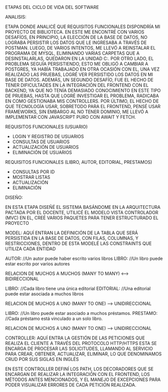 ETAPAS DEL CICLO DE VIDA DEL SOFTWARE

ANALISIS:

ETAPA DONDE ANALICÉ QUE REQUISITOS FUNCIONALES DISPONDRÍA MI PROYECTO DE BIBLIOTECA.
EN ESTE ME ENCONTRÉ CON VARIOS DESAFÍOS, EN PRINCIPIO, LA ELECCIÓN DE LA BASE DE DATOS, 
NO LOGRABA PERSISTIR LOS DATOS QUE LE INGRESABA A TRAVÉS DE POSTMAN. LUEGO, DE VARIOS INTENTOS,
ME LLEVÓ A REINSTALAR EL PROGRAMA DE MYSQL, ELIMINANDO VARIAS CARPETAS QUE A DESINSTALARLAS, QUEDARON EN LA UNIDAD C:.
POR OTRO LADO, EL PROBLEMA SEGUÍA PERSISTIENDO, ESTO ME OBLIGÓ A CAMBIAR A POSTGRES, YA HABÍA TRABAJADO EN OTRA OCASIÓN CON EL,
UNA VEZ REALIZADO LAS PRUEBAS, LOGRÉ VER PERSISTIDO LOS DATOS EN MI BASE DE DATOS.
ADEMÁS, UN SEGUNDO DESAFÍO, FUE EL HECHO DE TENER DIFICULTADES EN LA INTEGRACIÓN DEL FRONTEND CON EL BACKEND, YA QUE NO TENÍA
DEMASIADO CONOCIMIENTO EN ESTE TIPO DE PRUEBAS, HASTA QUE LOGRÉ INVESTIGAR EL PROBLEMA, RADICABA EN COMO GESTIONABA MIS CONTROLLERS.
POR ÚLTIMO, EL HECHO DE QUE TECNOLOGÍA USAR, SOBRETODO PARA EL FRONTEND, PENSÉ USAR FRAMEWORKS, SIN EMBARGO AL NO TENER DOMINIO,
ME LLEVÓ A IMPLEMENTAR CON JAVASCRIPT PURO CON AWAIT Y FETCH.

REQUISITOS FUNCIONALES (USUARIO)
- LOGIN Y REGISTRO DE USUARIOS
- CONSULTAS DE USUARIOS
- ACTUALIZACIÓN DE USUARIOS
- ELIMINACIÓN DE USUARIOS

REQUISITOS FUNCIONALES (LIBRO, AUTOR, EDITORIAL, PRESTAMOS)
- CONSULTAS POR ID
- MOSTRAR LISTAS
- ACTUALIZACIÓN
- ELIMINACIÓN


DISEÑO:

EN ESTA ETAPA DISEÑÉ EL SISTEMA BASÁNDOME EN LA ARQUITECTURA PACTADA POR EL DOCENTE, UTILICÉ EL MODELO VISTA CONTROLADOR (MVC)
EN EL, CREÉ VARIOS PAQUETES PARA TENER ESTRUCTURADO EL PROYECTO

MODEL: AQUÍ ENTRAN LA DEFINICIÓN DE LA TABLA QUE SERÁ PERSISTIDA EN LA BASE DE DATOS, CON FILAS, COLUMNAS, Y RESTRICCIONES,
DENTRO DE ESTA MODELÉ LAS CONSTRAINTS QUE UTILIZA CADA ENTIDAD

AUTOR: //Un autor puede haber escrito varios libros
LIBRO: //Un libro puede estar escrito por varios autores

RELACION DE MUCHOS A MUCHOS (MANY TO MANY) <--> BIDIRECCIONAL 

LIBRO: //Cada libro tiene una única editorial
EDITORIAL: //Una editorial puede estar asociada a muchos libros

RELACION DE MUCHOS A UNO (MANY TO ONE) --> UNIDIRECCIONAL

LIBRO: //Un libro puede estar asociado a muchos préstamos.
PRESTAMO: //Cada préstamo está vinculado a un solo libro.

RELACION DE MUCHOS A UNO (MANY TO ONE) --> UNIDIRECCIONAL

CONTROLLER: AQUÍ ENTRA LA GESTIÓN DE LAS PETICIONES QUE REALIZA EL CLIENTE A TRAVÉS DEL PROTOCOLO HTTP/HTTPS
ESTA SE ENCARGA DE PROCESAR LAS SOLICITUDES, LLAMANDO AL SERVICIO PARA CREAR, OBTENER, ACTUALIZAR, ELIMINAR, LO QUE
DENOMINAMOS CRUD POR SUS SIGLAS EN INGLÉS

EN ESTE CONTROLLER DEFINÍ LOS PATH, LOS DECORADORES QUE SE ENCARGAN DE REALIZAR LA INTEGRACIÓN CON EL FRONTEND, LOS
MÉTODOS ANTES MENCIONADOS, Y EL MANEJO DE EXCEPCIONES PARA PODER VISUALIZAR ERRORES DE CADA PETICIÓN REALIZADA.

